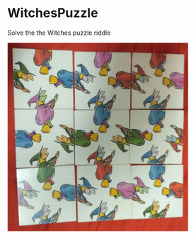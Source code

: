 # WitchesPuzzle
Solve the the Witches puzzle riddle

![Alt text](/WitchesPuzzle.png?raw=true "The witches puzzle")
